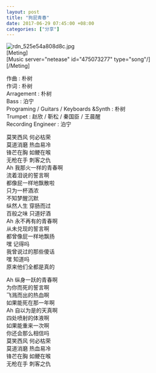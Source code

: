 ```yaml
---
layout: post
title: "狗屁青春"
date: 2017-06-29 07:45:00 +08:00
categories: ["分享"]
---
```


<p><img src="https://xy07-1251893119.costj.myqcloud.com/2017/06/28/930017418.jpg" alt="rdn_525e54a808d8c.jpg" title="rdn_525e54a808d8c.jpg"><br />[Meting]<br />[Music server="netease" id="475073277" type="song"/]<br />[/Meting]</p><p>作曲 : 朴树<br />作词 : 朴树<br />Arragement : 朴树<br />Bass : 泊宁<br />Programing / Guitars / Keyboards &Synth : 朴树<br />Trumpet : 赵欣 / 靳松 / 秦国臣 / 王晨醒<br />Recording Engineer : 泊宁</p><p>莫笑西风 何必枯荣<br />莫道消磨 热血易冷<br />锋芒在胸 如鲠在喉<br />无枪在手 刺客之仇<br />Ah 我那火一样的青春啊<br />流着泪说的誓言啊<br />都像屁一样地飘散啦<br />只为一杯酒浓<br />不知梦醒沉默<br />纵然人生 穿肠而过<br />百般之味 只道好酒<br />Ah 永不再有的青春啊<br />从未兑现的誓言啊<br />都曾像屁一样地飘扬<br />嘿 记得吗<br />我曾说过的那些傻话<br />嘿 知道吗<br />原来他们全都是真的</p><p>Ah 纵身一跃的青春啊<br />为你而死的誓言啊<br />飞溅而出的热血啊<br />如果能死在那一年啊<br />Ah 自以为是的天真啊<br />四处喷射的体液啊<br />如果能重来一次啊<br />你还会那么相信吗<br />莫笑西风 何必枯荣<br />莫道消磨 热血易冷<br />锋芒在胸 如鲠在喉<br />无枪在手 刺客之仇</p>